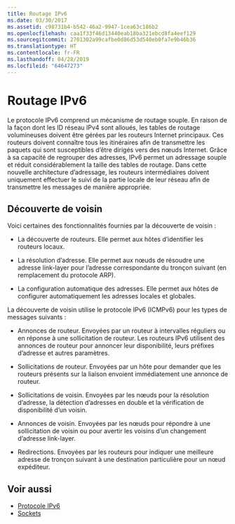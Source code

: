 ```yaml
---
title: Routage IPv6
ms.date: 03/30/2017
ms.assetid: c98731b4-b542-46a2-9947-1cea63c186b2
ms.openlocfilehash: caa1f33f46d13440eab18ba321ebcd8fa4eef129
ms.sourcegitcommit: 2701302a99cafbe0d86d53d540eb0fa7e9b46b36
ms.translationtype: HT
ms.contentlocale: fr-FR
ms.lasthandoff: 04/28/2019
ms.locfileid: "64647273"
---
```

# <a name="ipv6-routing"></a>Routage IPv6
Le protocole IPv6 comprend un mécanisme de routage souple. En raison de la façon dont les ID réseau IPv4 sont alloués, les tables de routage volumineuses doivent être gérées par les routeurs Internet principaux. Ces routeurs doivent connaître tous les itinéraires afin de transmettre les paquets qui sont susceptibles d’être dirigés vers des nœuds Internet. Grâce à sa capacité de regrouper des adresses, IPv6 permet un adressage souple et réduit considérablement la taille des tables de routage. Dans cette nouvelle architecture d’adressage, les routeurs intermédiaires doivent uniquement effectuer le suivi de la partie locale de leur réseau afin de transmettre les messages de manière appropriée.  
  
## <a name="neighbor-discovery"></a>Découverte de voisin  
 Voici certaines des fonctionnalités fournies par la découverte de voisin :  
  
- La découverte de routeurs. Elle permet aux hôtes d’identifier les routeurs locaux.  
  
- La résolution d’adresse. Elle permet aux nœuds de résoudre une adresse link-layer pour l’adresse correspondante du tronçon suivant (en remplacement du protocole ARP).  
  
- La configuration automatique des adresses. Elle permet aux hôtes de configurer automatiquement les adresses locales et globales.  
  
 La découverte de voisin utilise le protocole IPv6 (ICMPv6) pour les types de messages suivants :  
  
- Annonces de routeur. Envoyées par un routeur à intervalles réguliers ou en réponse à une sollicitation de routeur. Les routeurs IPv6 utilisent des annonces de routeur pour annoncer leur disponibilité, leurs préfixes d’adresse et autres paramètres.  
  
- Sollicitations de routeur. Envoyées par un hôte pour demander que les routeurs présents sur la liaison envoient immédiatement une annonce de routeur.  
  
- Sollicitations de voisin. Envoyées par les nœuds pour la résolution d’adresse, la détection d’adresses en double et la vérification de disponibilité d’un voisin.  
  
- Annonces de voisin. Envoyées par les nœuds pour répondre à une sollicitation de voisin ou pour avertir les voisins d’un changement d’adresse link-layer.  
  
- Redirections. Envoyées par les routeurs pour indiquer une meilleure adresse de tronçon suivant à une destination particulière pour un nœud expéditeur.  
  
## <a name="see-also"></a>Voir aussi

- [Protocole IPv6](../../../docs/framework/network-programming/internet-protocol-version-6.md)
- [Sockets](../../../docs/framework/network-programming/sockets.md)
